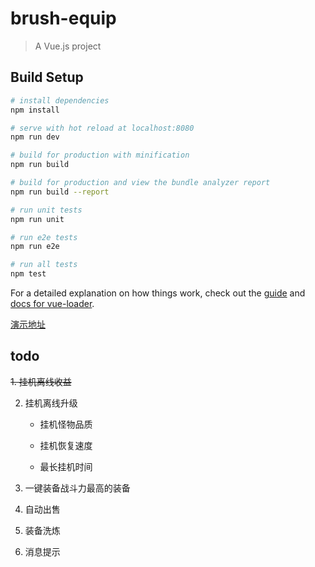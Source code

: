 # brush-equip

> A Vue.js project

## Build Setup

``` bash
# install dependencies
npm install

# serve with hot reload at localhost:8080
npm run dev

# build for production with minification
npm run build

# build for production and view the bundle analyzer report
npm run build --report

# run unit tests
npm run unit

# run e2e tests
npm run e2e

# run all tests
npm test
```

For a detailed explanation on how things work, check out the [guide](http://vuejs-templates.github.io/webpack/) and [docs for vue-loader](http://vuejs.github.io/vue-loader).

[演示地址](https://mj921.github.io/brush-equip/dist/index.html)

## todo

~~1. 挂机离线收益~~

2. 挂机离线升级

    * 挂机怪物品质

    * 挂机恢复速度

    * 最长挂机时间

3. 一键装备战斗力最高的装备

4. 自动出售

5. 装备洗炼

6. 消息提示
